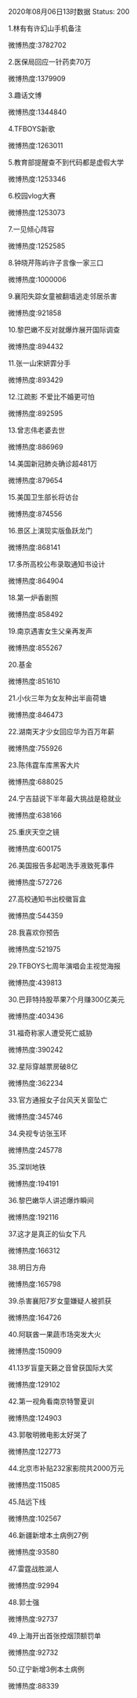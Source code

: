 2020年08月06日13时数据
Status: 200

1.林有有许幻山手机备注

微博热度:3782702

2.医保局回应一针药卖70万

微博热度:1379909

3.趣话文博

微博热度:1344840

4.TFBOYS新歌

微博热度:1263011

5.教育部提醒查不到代码都是虚假大学

微博热度:1253346

6.校园vlog大赛

微博热度:1253073

7.一见倾心阵容

微博热度:1252585

8.钟晓芹陈屿许子言像一家三口

微博热度:1000006

9.襄阳失踪女童被翻墙逃走邻居杀害

微博热度:921858

10.黎巴嫩不反对就爆炸展开国际调查

微博热度:894432

11.张一山宋妍霏分手

微博热度:893429

12.江疏影 不爱比不婚更可怕

微博热度:892595

13.曾志伟老婆去世

微博热度:886969

14.美国新冠肺炎确诊超481万

微博热度:879654

15.美国卫生部长将访台

微博热度:874556

16.景区上演现实版鱼跃龙门

微博热度:868141

17.多所高校公布录取通知书设计

微博热度:864904

18.第一炉香剧照

微博热度:858492

19.南京遇害女生父亲再发声

微博热度:855267

20.基金

微博热度:851610

21.小伙三年为女友种出半亩荷塘

微博热度:846473

22.湖南天才少女回应华为百万年薪

微博热度:755926

23.陈伟霆车库黑客大片

微博热度:688025

24.宁吉喆说下半年最大挑战是稳就业

微博热度:638166

25.重庆天空之镜

微博热度:600175

26.美国报告多起喝洗手液致死事件

微博热度:572726

27.高校通知书出校徽盲盒

微博热度:544359

28.我喜欢你预告

微博热度:521975

29.TFBOYS七周年演唱会主视觉海报

微博热度:439813

30.巴菲特持股苹果7个月赚300亿美元

微博热度:403436

31.福奇称家人遭受死亡威胁

微博热度:390242

32.星际穿越票房破8亿

微博热度:362234

33.官方通报女子台风天关窗坠亡

微博热度:345746

34.央视专访张玉环

微博热度:245778

35.深圳地铁

微博热度:194191

36.黎巴嫩华人讲述爆炸瞬间

微博热度:192116

37.这才是真正的仙女下凡

微博热度:166312

38.明日方舟

微博热度:165798

39.杀害襄阳7岁女童嫌疑人被抓获

微博热度:164726

40.阿联酋一果蔬市场突发大火

微博热度:150909

41.13岁盲童天籁之音曾获国际大奖

微博热度:129102

42.第一视角看南京特警夏训

微博热度:124903

43.郭敬明微电影太好哭了

微博热度:122773

44.北京市补贴232家影院共2000万元

微博热度:115085

45.陆远下线

微博热度:102567

46.新疆新增本土病例27例

微博热度:93580

47.雷霆战胜湖人

微博热度:92994

48.郭士强

微博热度:92737

49.上海开出首张控烟顶额罚单

微博热度:92732

50.辽宁新增3例本土病例

微博热度:88339

